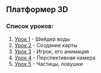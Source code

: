 ## Платформер 3D

### Список уроков:
1. [Урок 1](https://github.com/IT-Compot/Python-methodologies/tree/main/second-stage/platformer_3D/lesson-1) - Шейдер воды
2. [Урок 2](https://github.com/IT-Compot/Python-methodologies/tree/main/second-stage/platformer_3D/lesson-2) - Создание карты
3. [Урок 3](https://github.com/IT-Compot/Python-methodologies/tree/main/second-stage/platformer_3D/lesson-3) - Игрок, его анимация
4. [Урок 4](https://github.com/IT-Compot/Python-methodologies/tree/main/second-stage/platformer_3D/lesson-4) - Перспективная камера
5. [Урок 5](https://github.com/IT-Compot/Python-methodologies/tree/main/second-stage/platformer_3D/lesson-5) - Частицы, ловушки



